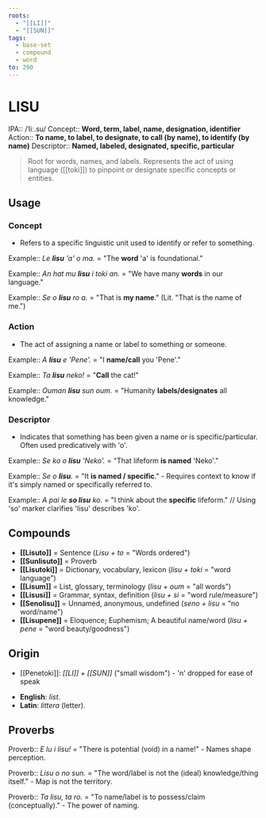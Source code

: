 ```yaml
---
roots:
  - "[[LI]]"
  - "[[SUN]]"
tags:
  - base-set
  - compound
  - word
to: 290
---
```

# LISU

IPA::				/ˈliː.su/ 
Concept::		**Word, term, label, name, designation, identifier**
Action::		**To name, to label, to designate, to call (by name), to identify (by name)**
Descriptor::	**Named, labeled, designated, specific, particular**

> Root for words, names, and labels. Represents the act of using language ([[toki]]) to pinpoint or designate specific concepts or entities.

## Usage

### Concept
*   Refers to a specific linguistic unit used to identify or refer to something.

Example::	*Le **lisu** 'a' o ma.* = "The **word** 'a' is foundational."

Example::	*An hat mu **lisu** i toki an.* = "We have many **words** in our language."

Example::	*Se o **lisu** ro a.* = "That is **my name**." (Lit. "That is the name of me.")

### Action
*   The act of assigning a name or label to something or someone.

Example::	*A **lisu** e 'Pene'.* = "I **name/call** you 'Pene'."

Example::	*Ta **lisu** neko!* = "**Call** the cat!" 

Example::	*Ouman **lisu** sun oum.* = "Humanity **labels/designates** all knowledge."

### Descriptor
*   Indicates that something has been given a name or is specific/particular. Often used predicatively with 'o'.

Example::	*Se ko o **lisu** 'Neko'.* = "That lifeform **is named** 'Neko'."

Example::	*Se o **lisu**.* = "It **is named / specific**." - Requires context to know if it's simply named or specifically referred to.


Example::	*A pai le **so lisu** ko.* = "I think about the **specific** lifeform." 
// Using 'so' marker clarifies 'lisu' describes 'ko'.

## Compounds
- **[[Lisuto]]** = Sentence (*Lisu + to* = "Words ordered")
- **[[Sunlisuto]]** = Proverb
- **[[Lisutoki]]** = Dictionary, vocabulary, lexicon (*lisu + toki* = "word language")
- **[[Lisum]]** = List, glossary, terminology (*lisu + oum* = "all words")
- **[[Lisusi]]** = Grammar, syntax, definition (*lisu + si* = "word rule/measure")
- **[[Senolisu]]** = Unnamed, anonymous, undefined (*seno + lisu* = "no word/name")
- **[[Lisupene]]** = Eloquence; Euphemism; A beautiful name/word (*lisu + pene* = "word beauty/goodness")

## Origin
* [[Penetoki]]: *[[LI]] + [[SUN]]* ("small wisdom")  - 'n' dropped for ease of speak
- **English**: _list_.
- **Latin**: _littera_ (letter).

## Proverbs

Proverb:: *E lu i lisu!* = "There is potential (void) in a name!" - Names shape perception.

Proverb:: *Lisu o no sun.* = "The word/label is not the (ideal) knowledge/thing itself." - Map is not the territory.


Proverb:: *Ta lisu, ta ro.* = "To name/label is to possess/claim (conceptually)." - The power of naming.
